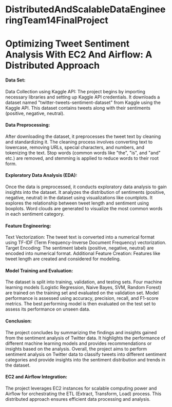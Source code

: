 # DistributedAndScalableDataEngineeringTeam14FinalProject

# Optimizing Tweet Sentiment Analysis With EC2 And Airflow: A Distributed Approach

#### Data Set:
Data Collection using Kaggle API:
The project begins by importing necessary libraries and setting up Kaggle API credentials.
It downloads a dataset named "twitter-tweets-sentiment-dataset" from Kaggle using the Kaggle API.
This dataset contains tweets along with their sentiments (positive, negative, neutral).

#### Data Preprocessing:
After downloading the dataset, it preprocesses the tweet text by cleaning and standardizing it.
The cleaning process involves converting text to lowercase, removing URLs, special characters, and numbers, and tokenizing the text.
Stop words (common words like "the", "is", and "and" etc.) are removed, and stemming is applied to reduce words to their root form.

#### Exploratory Data Analysis (EDA):
Once the data is preprocessed, it conducts exploratory data analysis to gain insights into the dataset.
It analyzes the distribution of sentiments (positive, negative, neutral) in the dataset using visualizations like countplots.
It explores the relationship between tweet length and sentiment using boxplots.
Word clouds are generated to visualize the most common words in each sentiment category.

#### Feature Engineering:
Text Vectorization: The tweet text is converted into a numerical format using TF-IDF (Term Frequency-Inverse Document Frequency) vectorization.
Target Encoding: The sentiment labels (positive, negative, neutral) are encoded into numerical format.
Additional Feature Creation: Features like tweet length are created and considered for modeling.

#### Model Training and Evaluation:
The dataset is split into training, validation, and testing sets.
Four machine learning models (Logistic Regression, Naive Bayes, SVM, Random Forest) are trained on the training set and evaluated on the validation set.
Model performance is assessed using accuracy, precision, recall, and F1-score metrics.
The best performing model is then evaluated on the test set to assess its performance on unseen data.

#### Conclusion:
The project concludes by summarizing the findings and insights gained from the sentiment analysis of Twitter data.
It highlights the performance of different machine learning models and provides recommendations or insights based on the analysis.
Overall, the project aims to perform sentiment analysis on Twitter data to classify tweets into different sentiment categories and provide insights into the sentiment distribution and trends in the dataset.

#### EC2 and Airflow Integration:
The project leverages EC2 instances for scalable computing power and Airflow for orchestrating the ETL (Extract, Transform, Load) process. This distributed approach ensures efficient data processing and analysis.
